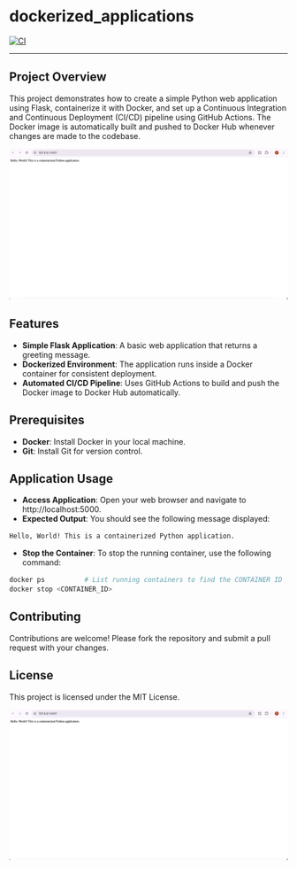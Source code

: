 # dockerized_applications
[![CI](https://github.com/aoaow/dockerized_applications/actions/workflows/cicd.yml/badge.svg)](https://github.com/aoaow/dockerized_applications/actions/workflows/cicd.yml)

---


## **Project Overview**

This project demonstrates how to create a simple Python web application using Flask, containerize it with Docker, and set up a Continuous Integration and Continuous Deployment (CI/CD) pipeline using GitHub Actions. The Docker image is automatically built and pushed to Docker Hub whenever changes are made to the codebase.

![Successful Implementation](example.png)

## **Features**

- **Simple Flask Application**: A basic web application that returns a greeting message.
- **Dockerized Environment**: The application runs inside a Docker container for consistent deployment.
- **Automated CI/CD Pipeline**: Uses GitHub Actions to build and push the Docker image to Docker Hub automatically.

## **Prerequisites**

- **Docker**: Install Docker in your local machine.
- **Git**: Install Git for version control.

## **Application Usage**

- **Access Application**: Open your web browser and navigate to http://localhost:5000.
- **Expected Output**: You should see the following message displayed:

```bash
Hello, World! This is a containerized Python application.
```

- **Stop the Container**: To stop the running container, use the following command:

```bash
docker ps          # List running containers to find the CONTAINER ID
docker stop <CONTAINER_ID>
```


## **Contributing**

Contributions are welcome! Please fork the repository and submit a pull request with your changes.

## **License**

This project is licensed under the MIT License.

![Example](image.png)

